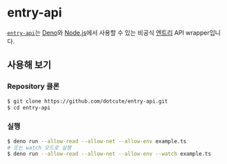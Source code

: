 # entry-api

[`entry-api`](https://github.com/dotcute/entry-api)는 [Deno](https://deno.land)와 [Node.js](https://nodejs.org)에서 사용할 수 있는
비공식 [엔트리](https://playentry.org) API wrapper입니다.

## 사용해 보기

### Repository 클론

```bash
$ git clone https://github.com/dotcute/entry-api.git
$ cd entry-api
```

### 실행

```bash
$ deno run --allow-read --allow-net --allow-env example.ts
# 또는 watch 모드로 실행
$ deno run --allow-read --allow-net --allow-env --watch example.ts
```
